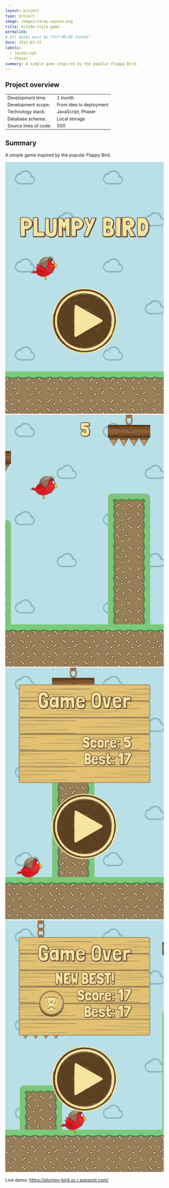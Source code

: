 ```yaml
---
layout: project
type: project
image: images/vacay-square.png
title: Arcade-style game
permalink: 
# All dates must be YYYY-MM-DD format!
date: 2015-03-23
labels:
  - JavaScript
  - Phaser
summary: A simple game inspired by the popular Flappy Bird.
---
```


## Project overview

<table>
  <tr>
    <td>Development time:&nbsp;</td>
    <td>1 month</td>
  </tr>
  <tr>
    <td>Development scope:&nbsp;</td>
    <td>From idea to deployment</td>
  </tr>
  <tr>
    <td>Technology stack:&nbsp;</td>
    <td>JavaScript, Phaser</td>
  </tr>
  <tr>
    <td>Database schema:&nbsp;</td>
    <td>Local storage</td>
  </tr>
  <tr>
    <td>Source lines of code:&nbsp;</td>
    <td>500</td>
  </tr>
</table>

## Summary

A simple game inspired by the popular Flappy Bird.

<div class="ui small rounded images">
  <a href="../images/pb_01.png" target="_blank"><img class="ui image" src="../images/pb_01.png"></a>
  <a href="../images/pb_02.png" target="_blank"><img class="ui image" src="../images/pb_02.png"></a>
  <a href="../images/pb_03.png" target="_blank"><img class="ui image" src="../images/pb_03.png"></a>
  <a href="../images/pb_04.png" target="_blank"><img class="ui image" src="../images/pb_04.png"></a>
</div>

Live demo:
<a href="https://plumpy-bird.uc.r.appspot.com/" target="_blank">https://plumpy-bird.uc.r.appspot.com/</a>

